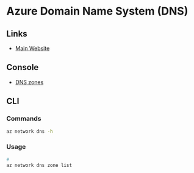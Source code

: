 # Azure Domain Name System (DNS)

## Links

- [Main Website](https://azure.microsoft.com/products/dns)

## Console

- [DNS zones](https://portal.azure.com/#view/HubsExtension/BrowseResource/resourceType/Microsoft.Network%2FdnsZones)

## CLI

### Commands

```sh
az network dns -h
```

### Usage

```sh
#
az network dns zone list
```

